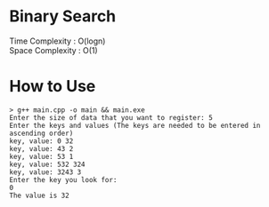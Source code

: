 # Binary Search
Time Complexity : O(logn)  
Space Complexity : O(1)

# How to Use
```console
> g++ main.cpp -o main && main.exe
Enter the size of data that you want to register: 5
Enter the keys and values (The keys are needed to be entered in ascending order)
key, value: 0 32
key, value: 43 2
key, value: 53 1
key, value: 532 324
key, value: 3243 3
Enter the key you look for:
0
The value is 32
```

